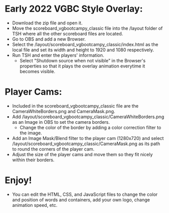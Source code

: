 # Early 2022 VGBC Style Overlay:
- Download the zip file and open it.
- Move the scoreboard_vgbootcampy_classic file into the /layout folder of TSH where all the other scoreboard files are located.
- Go to OBS and add a new Browser.
- Select the /layout/scoreboard_vgbootcampy_classic/index.html as the local file and set its width and height to 1920 and 1080 respectively.
- Run TSH and enter the players' information.
  - Select "Shutdown source when not visible" in the Browser's properties so that it plays the overlay animation everytime it becomes visible.
  
# Player Cams:
- Included in the scoreboard_vgbootcampy_classic file are the CameraWhiteBorders.png and CameraMask.png.
- Add /layout/scoreboard_vgbootcampy_classic/CameraWhiteBorders.png as an Image in OBS to set the camera borders.
  - Change the color of the border by adding a color correction filter to the image.
- Add an Image Mask/Blend filter to the player cam (1280x720) and select /layout/scoreboard_vgbootcampy_classic/CameraMask.png as its path to round the corners of the player cam.
- Adjust the size of the player cams and move them so they fit nicely within their borders.

# Enjoy!
- You can edit the HTML, CSS, and JavaScript files to change the color and position of words and containers, add your own logo, change animation speed, etc.
